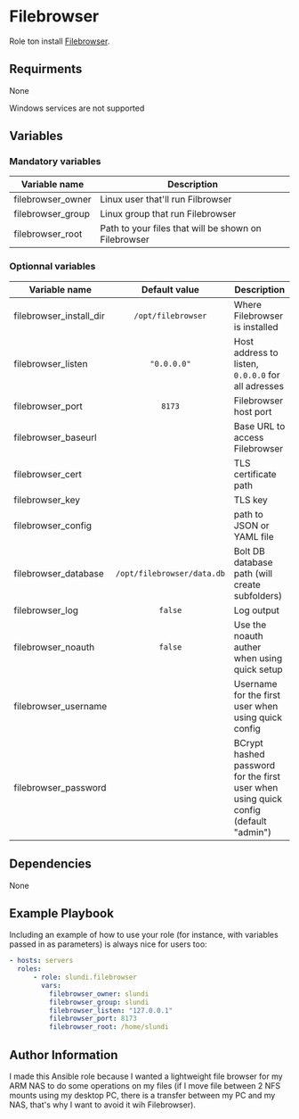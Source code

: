 # Filebrowser

Role ton install [Filebrowser](https://github.com/filebrowser/filebrowser).

## Requirments

None

Windows services are not supported

## Variables

### Mandatory variables

| Variable name | Description |
|---------------|-------------|
| filebrowser_owner | Linux user that'll run Filbrowser |
| filebrowser_group | Linux group that run Filebrowser |
| filebrowser_root | Path to your files that will be shown on Filebrowser |

### Optionnal variables

| Variable name | Default value | Description |
|---------------|:-------------:|-------------|
| filebrowser_install_dir | `/opt/filebrowser` | Where Filebrowser is installed |
| filebrowser_listen | `"0.0.0.0"` | Host address to listen, `0.0.0.0` for all adresses |
| filebrowser_port | `8173` | Filebrowser host port |
| filebrowser_baseurl | | Base URL to access Filebrowser |
| filebrowser_cert | | TLS certificate path |
| filebrowser_key | | TLS key |
| filebrowser_config | | path to JSON or YAML file |
| filebrowser_database | `/opt/filebrowser/data.db` | Bolt DB database path (will create subfolders) |
| filebrowser_log | `false` | Log output |
| filebrowser_noauth | `false` | Use the noauth auther when using quick setup |
| filebrowser_username | | Username for the first user when using quick config |
| filebrowser_password | | BCrypt hashed password for the first user when using quick config (default "admin") |

## Dependencies

None

## Example Playbook

Including an example of how to use your role (for instance, with variables passed in as parameters) is always nice for users too:

```yaml
- hosts: servers
  roles:
      - role: slundi.filebrowser
        vars:
          filebrowser_owner: slundi
          filebrowser_group: slundi
          filebrowser_listen: "127.0.0.1"
          filebrowser_port: 8173
          filebrowser_root: /home/slundi
```

## Author Information

I made this Ansible role because I wanted a lightweight file browser for my ARM NAS to do some operations on my files (if I move file between 2 NFS mounts using my desktop PC, there is a transfer between my PC and my NAS, that's why I want to avoid it wih Filebrowser).
